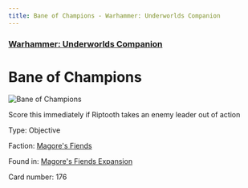 ```yaml
---
title: Bane of Champions - Warhammer: Underworlds Companion
---
```


### [Warhammer: Underworlds Companion](https://guidokessels.github.io/wh-underworlds)

  

# Bane of Champions

![Bane of Champions](https://warhammerunderworlds.com/wp-content/uploads/sites/6/2018/03/176_ENG.png)

Score this immediately if Riptooth takes an enemy leader out of action

Type: Objective

Faction: [Magore's Fiends](https://guidokessels.github.io/wh-underworlds/factions/magores-fiends)

Found in: [Magore's Fiends Expansion](https://guidokessels.github.io/wh-underworlds/locations/magores-fiends-expansion)

Card number: 176
